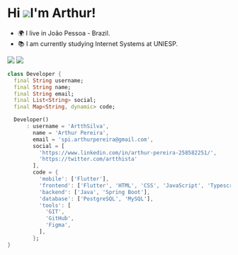 Hi ![](https://user-images.githubusercontent.com/18350557/176309783-0785949b-9127-417c-8b55-ab5a4333674e.gif)I'm Arthur!
=========================================================================================================================================
* 🌍 I live in João Pessoa - Brazil.
* 📚 I am currently studying Internet Systems at UNIESP.

<div> 

  <a href = "mailto:spi.arthurpereira@gmail.com"><img src="https://img.shields.io/badge/-Gmail-%23333?style=for-the-badge&logo=gmail&logoColor=white" target="_blank"></a>
  <a href="https://www.linkedin.com/in/arthur-pereira-258582251/" target="_blank"><img src="https://img.shields.io/badge/-LinkedIn-%230077B5?style=for-the-badge&logo=linkedin&logoColor=white" target="_blank"></a> 
 
 




```dart	
class Developer {
  final String username;
  final String name;
  final String email;
  final List<String> social;
  final Map<String, dynamic> code;

  Developer()
      : username = 'ArtthSilva',
        name = 'Arthur Pereira',
        email = 'spi.arthurpereira@gmail.com',
        social = [
          'https://www.linkedin.com/in/arthur-pereira-258582251/',
          'https://twitter.com/artthista'
        ],
        code = {
          'mobile': ['Flutter'],
          'frontend': ['Flutter', 'HTML', 'CSS', 'JavaScript', 'Typescript', 'Angular'],
          'backend': ['Java', 'Spring Boot'],
          'database': ['PostgreSQL', 'MySQL'],
          'tools': [
            'GIT',
            'GitHub',
            'Figma',
          ],
        };
}
```
